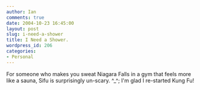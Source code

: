 ```yaml
---
author: Ian
comments: true
date: 2004-10-23 16:45:00
layout: post
slug: i-need-a-shower
title: I Need a Shower.
wordpress_id: 206
categories:
- Personal
---
```


For someone who makes you sweat Niagara Falls in a gym that feels more like a sauna, Sifu is surprisingly un-scary. ^_^;  I'm glad I re-started Kung Fu!  


